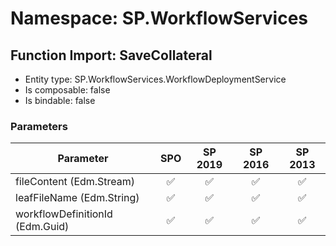 # Namespace: SP.WorkflowServices

## Function Import: SaveCollateral

- Entity type: SP.WorkflowServices.WorkflowDeploymentService
- Is composable: false
- Is bindable: false

### Parameters

Parameter | SPO | SP 2019 | SP 2016 | SP 2013
----------|:---:|:-------:|:-------:|:-------:
fileContent (Edm.Stream) | ✅ | ✅ | ✅ | ✅
leafFileName (Edm.String) | ✅ | ✅ | ✅ | ✅
workflowDefinitionId (Edm.Guid) | ✅ | ✅ | ✅ | ✅